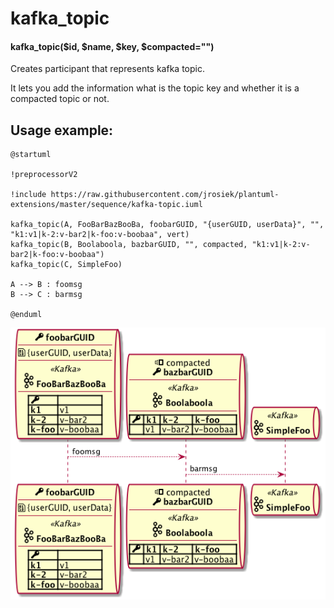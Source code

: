 # kafka_topic

#### kafka_topic($id, $name, $key, $compacted="")

Creates participant that represents kafka topic.

It lets you add the information what is the topic key and whether it is a compacted topic or not.

## Usage example:

```
@startuml

!preprocessorV2

!include https://raw.githubusercontent.com/jrosiek/plantuml-extensions/master/sequence/kafka-topic.iuml

kafka_topic(A, FooBarBazBooBa, foobarGUID, "{userGUID, userData}", "", "k1:v1|k-2:v-bar2|k-foo:v-boobaa", vert)
kafka_topic(B, Boolaboola, bazbarGUID, "", compacted, "k1:v1|k-2:v-bar2|k-foo:v-boobaa")
kafka_topic(C, SimpleFoo)

A --> B : foomsg
B --> C : barmsg

@enduml
```

![diagram](https://raw.githubusercontent.com/jrosiek/plantuml-extensions/master/sequence/kafka-topic-example.png)
